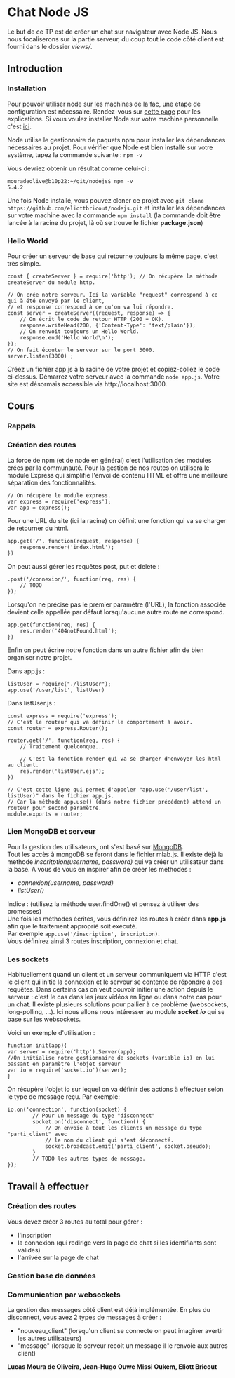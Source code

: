 # Chat Node JS 

Le but de ce TP est de créer un chat sur navigateur avec Node JS. Nous nous focaliserons sur la partie serveur, du coup tout le code côté client est fourni dans le dossier *views/*.

## Introduction

### Installation

Pour pouvoir utiliser node sur les machines de la fac, une étape de configuration est nécessaire. Rendez-vous sur [cette page](https://intranet.fil.univ-lille1.fr/index.php/espace-documentaire/823-node-js) pour les explications.
Si vous voulez installer Node sur votre machine personnelle c'est [ici](https://nodejs.org/en/download/).  

Node utilise le gestionnaire de paquets npm pour installer les dépendances nécessaires au projet. Pour vérifier que Node est bien installé sur votre système, tapez la commande suivante : `npm -v`

Vous devriez obtenir un résultat comme celui-ci :
```
mouradeolive@b10p22:~/git/nodejs$ npm -v
5.4.2
```

Une fois Node installé, vous pouvez cloner ce projet avec `git clone https://github.com/eliottbricout/nodejs.git` et installer les dépendances sur votre machine avec la commande `npm install` (la commande doit être lancée à la racine du projet, là où se trouve le fichier **package.json**)
### Hello World
Pour créer un serveur de base qui retourne toujours la même page, c'est très simple.
```
const { createServer } = require('http'); // On récupère la méthode createServer du module http.

// On crée notre serveur. Ici la variable "request" correspond à ce qui à été envoyé par le client,
// et response correspond à ce qu'on va lui répondre.
const server = createServer((request, response) => {
	// On écrit le code de retour HTTP (200 = OK).
    response.writeHead(200, {'Content-Type': 'text/plain'});
    // On renvoit toujours un Hello World.
    response.end('Hello World\n');
});
// On fait écouter le serveur sur le port 3000.
server.listen(3000) ;
```
Créez un fichier app.js à la racine de votre projet et copiez-collez le code ci-dessus. Démarrez votre serveur avec la commande `node app.js`.
Votre site est désormais accessible via http://localhost:3000.

## Cours

### Rappels

### Création des routes

La force de npm (et de node en général) c'est l'utilisation des modules crées par la communauté. Pour la gestion de nos routes on utilisera le module Express qui simplifie l'envoi de contenu HTML et offre une meilleure séparation des fonctionnalités.

```
// On récupère le module express.
var express = require('express');
var app = express();
```
Pour une URL du site (ici la racine) on définit une fonction qui va se charger de retourner du html.
```
app.get('/', function(request, response) {
	response.render('index.html');
})
```
On peut aussi gérer les requêtes post, put et delete :
```
.post('/connexion/', function(req, res) {
	// TODO
});
```
Lorsqu'on ne précise pas le premier paramètre (l'URL), la fonction associée devient celle appellée par défaut
lorsqu'aucune autre route ne correspond.
```
app.get(function(req, res) {
	res.render('404notFound.html');
})
```
Enfin on peut écrire notre fonction dans un autre fichier afin de bien organiser notre projet.

Dans app.js :
```
listUser = require("./listUser");
app.use('/user/list', listUser)
```
Dans listUser.js :
```
const express = require('express');
// C'est le routeur qui va définir le comportement à avoir.
const router = express.Router();

router.get('/', function(req, res) {
	// Traitement quelconque...
    
	// C'est la fonction render qui va se charger d'envoyer les html au client.
    res.render('listUser.ejs');
})

// C'est cette ligne qui permet d'appeler "app.use('/user/list', listUser)" dans le fichier app.js.
// Car la méthode app.use() (dans notre fichier précédent) attend un routeur pour second paramètre.
module.exports = router;
```

### Lien MongoDB et serveur
Pour la gestion des utilisateurs, ont s'est basé sur [MongoDB](https://www.mongodb.com/fr).  
Tout les accès à mongoDB se feront dans le fichier mlab.js. Il existe déjà la methode *inscritption(username, password)* qui va créer un utilisateur dans la base. A vous de vous en inspirer afin de créer les méthodes :
- *connexion(username, password)*
- *listUser()*  

Indice : (utilisez la méthode user.findOne() et pensez à utiliser des promesses)   
Une fois les méthodes écrites, vous définirez les routes à créer dans **app.js** afin que le traitement approprié soit exécuté.  
Par exemple `app.use('/inscription', inscription)`.  
Vous définirez ainsi 3 routes inscription, connexion et chat.

### Les sockets 

Habituellement quand un client et un serveur communiquent via HTTP c'est le client qui initie la connexion et le serveur se contente de répondre à des requêtes. Dans certains cas on veut pouvoir initier une action depuis le serveur : c'est le cas dans les jeux vidéos en ligne ou dans notre cas pour un chat. Il existe plusieurs solutions pour pallier à ce problème (websockets, long-polling, ...). Ici nous allons nous intéresser au module ***socket.io*** qui se base sur les websockets.

Voici un exemple d'utilisation : 
```
function init(app){
var server = require('http').Server(app);
//On initialise notre gestionnaire de sockets (variable io) en lui passant en paramètre l'objet serveur
var io = require('socket.io')(server);
}
```
On récupère l'objet io sur lequel on va définir des actions à effectuer selon le type de message reçu. Par exemple:  
```
io.on('connection', function(socket) {
		// Pour un message du type "disconnect"
		socket.on('disconnect', function() {
        	// On envoie à tout les clients un message du type "parti_client" avec
            // le nom du client qui s'est déconnecté.
	        socket.broadcast.emit('parti_client', socket.pseudo);     
        }
        // TODO les autres types de message.
});
```

## Travail à effectuer

### Création des routes

Vous devez créer 3 routes au total pour gérer :
- l'inscription
- la connexion (qui redirige vers la page de chat si les identifiants sont valides)
- l'arrivée sur la page de chat

### Gestion base de données



### Communication par websockets

La gestion des messages côté client est déjà implémentée. En plus du disconnect, vous avez 2 types de messages à créer :  
- "nouveau_client" (lorsqu'un client se connecte on peut imaginer avertir les autres utilisateurs)
- "message" (lorsque le serveur recoit un message il le renvoie aux autres client)  


**Lucas Moura de Oliveira, Jean-Hugo Ouwe Missi Oukem, Eliott Bricout**
